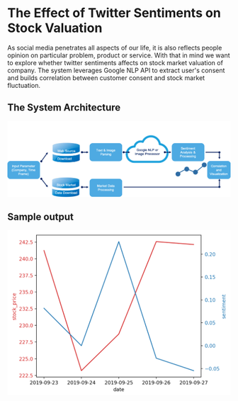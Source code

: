 # The Effect of Twitter Sentiments on Stock Valuation

As social media penetrates all aspects of our life, it is also reflects people opinion on particular problem, product or service. With that in mind we want to explore whether twitter sentiments affects on stock market valuation of company. The system leverages Google NLP API to extract user's consent and builds correlation between customer consent and stock market fluctuation.  

## The System Architecture
<img src=https://github.com/yerlansharipov/customer_consent/blob/master/arch.png width=1200/>


## Sample output
<img src=https://github.com/yerlansharipov/customer_consent/blob/master/sample_out.png width=1200/>
